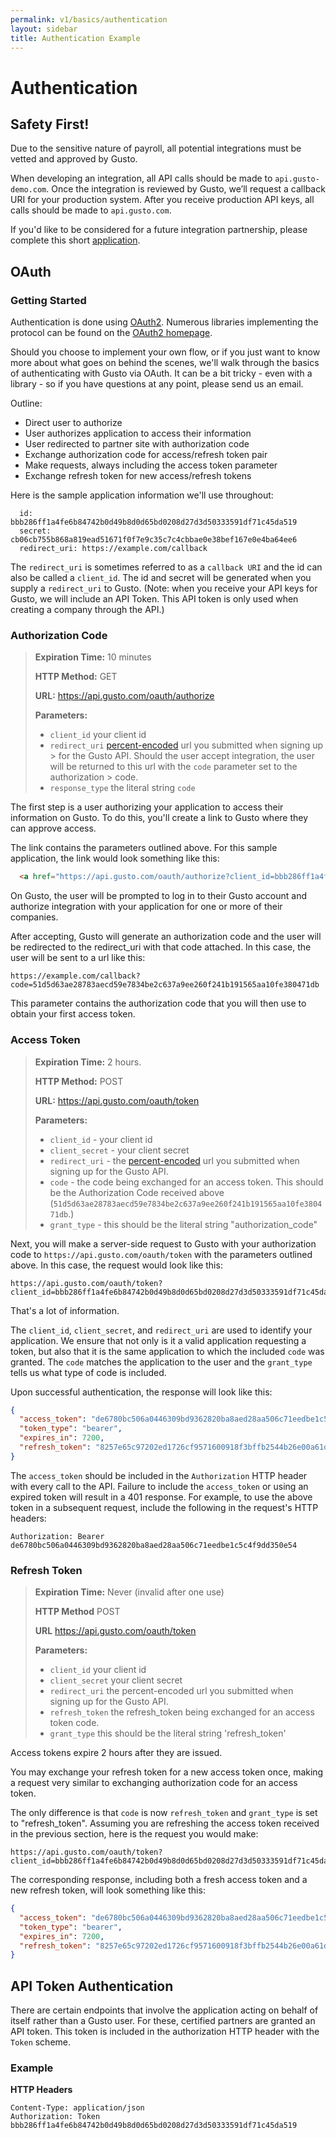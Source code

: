 ```yaml
---
permalink: v1/basics/authentication
layout: sidebar
title: Authentication Example
---
```


# Authentication

##  Safety First!

Due to the sensitive nature of payroll, all potential integrations must be vetted and approved by Gusto.

When developing an integration, all API calls should be made to `api.gusto-demo.com`. Once the integration is reviewed by Gusto, we’ll request a callback URI for your production system. After you receive production API keys, all calls should be made to `api.gusto.com`.

If you'd like to be considered for a future integration partnership, please complete this short [application](https://forms.gle/dPj9KymfaxpT4RPH9). 

## OAuth

### Getting Started

Authentication is done using [OAuth2](http://oauth.net/2/). Numerous libraries implementing the protocol can be found on the [OAuth2 homepage](http://oauth.net/2/).

Should you choose to implement your own flow, or if you just want to know more about what goes on behind the scenes, we'll walk through the basics of authenticating with Gusto via OAuth. It can be a bit tricky - even with a library - so if you have questions at any point, please send us an email.

Outline:

- Direct user to authorize
- User authorizes application to access their information
- User redirected to partner site with authorization code
- Exchange authorization code for access/refresh token pair
- Make requests, always including the access token parameter
- Exchange refresh token for new access/refresh tokens

Here is the sample application information we'll use throughout:

```
  id:           bbb286ff1a4fe6b84742b0d49b8d0d65bd0208d27d3d50333591df71c45da519
  secret:       cb06cb755b868a819ead51671f0f7e9c35c7c4cbbae0e38bef167e0e4ba64ee6
  redirect_uri: https://example.com/callback
```

The `redirect_uri` is sometimes referred to as a `callback URI` and the id can also be called a `client_id`. The id and secret will be generated when you supply a `redirect_uri` to Gusto. (Note: when you receive your API keys for Gusto, we will include an API Token. This API token is only used when creating a company through the API.)

### Authorization Code

> **Expiration Time:** 10 minutes
>
> **HTTP Method:** GET
>
> **URL:** https://api.gusto.com/oauth/authorize
>
> **Parameters:**
>
> - `client_id` your client id
> - `redirect_uri` [percent-encoded](http://en.wikipedia.org/wiki/Percent-encoding/) url you submitted when signing up > for the Gusto API. Should the user accept integration, the user will be returned to this url with the `code` parameter set to the authorization > code.
> - `response_type` the literal string `code`


The first step is a user authorizing your application to access their information on Gusto. To do this, you'll create a link to Gusto where they can approve access.

The link contains the parameters outlined above. For this sample application, the link would look something like this:

```html
  <a href="https://api.gusto.com/oauth/authorize?client_id=bbb286ff1a4fe6b84742b0d49b8d0d65bd0208d27d3d50333591df71c45da519&redirect_uri=https%3A%2F%2Fexample.com%2Fcallback&response_type=code">Authorize with Gusto</a>
```

On Gusto, the user will be prompted to log in to their Gusto account and authorize integration with your application for one or more of their companies.

After accepting, Gusto will generate an authorization code and the user will be redirected to the redirect_uri with that code attached. In this case, the user will be sent to a url like this:

```
https://example.com/callback?code=51d5d63ae28783aecd59e7834be2c637a9ee260f241b191565aa10fe380471db
```

This parameter contains the authorization code that you will then use to obtain your first access token.

### Access Token

> **Expiration Time:** 2 hours.
>
> **HTTP Method:** POST
>
> **URL:** https://api.gusto.com/oauth/token
>
> **Parameters:**
>
> - `client_id` - your client id
> - `client_secret` - your client secret
> - `redirect_uri` - the [percent-encoded](http://en.wikipedia.org/wiki/Percent-encoding/) url you submitted when signing up for the Gusto API.
> - `code` - the code being exchanged for an access token. This should be the Authorization Code received above (`51d5d63ae28783aecd59e7834be2c637a9ee260f241b191565aa10fe380471db`.)
> - `grant_type` - this should be the literal string "authorization_code"

Next, you will make a server-side request to Gusto with your authorization code to `https://api.gusto.com/oauth/token` with the parameters outlined above. In this case, the request would look like this:

```
https://api.gusto.com/oauth/token?client_id=bbb286ff1a4fe6b84742b0d49b8d0d65bd0208d27d3d50333591df71c45da519&client_secret=cb06cb755b868a819ead51671f0f7e9c35c7c4cbbae0e38bef167e0e4ba64ee6&redirect_uri=https%3A%2F%2Fexample.com%2Fcallback&code=51d5d63ae28783aecd59e7834be2c637a9ee260f241b191565aa10fe380471db&grant_type=authorization_code
```

That's a lot of information.

The `client_id`, `client_secret`, and `redirect_uri` are used to identify your application. We ensure that not only is it a valid application requesting a token, but also that it is the same application to which the included `code` was granted. The `code` matches the application to the user and the `grant_type` tells us what type of code is included.

Upon successful authentication, the response will look like this:

```json
{
  "access_token": "de6780bc506a0446309bd9362820ba8aed28aa506c71eedbe1c5c4f9dd350e54",
  "token_type": "bearer",
  "expires_in": 7200,
  "refresh_token": "8257e65c97202ed1726cf9571600918f3bffb2544b26e00a61df9897668c33a1"
}
```

The `access_token` should be included in the `Authorization` HTTP header with every call to the API. Failure to include the `access_token` or using an expired token will result in a 401 response. For example, to use the above token in a subsequent request, include the following in the request's HTTP headers:

```
Authorization: Bearer de6780bc506a0446309bd9362820ba8aed28aa506c71eedbe1c5c4f9dd350e54
```

### Refresh Token

> **Expiration Time:** Never (invalid after one use)
>
> **HTTP Method** POST
>
> **URL** https://api.gusto.com/oauth/token
>
> **Parameters:**
>
> - `client_id` your client id
> - `client_secret` your client secret
> - `redirect_uri` the percent-encoded url you submitted when signing up for the Gusto API.
> - `refresh_token` the refresh_token being exchanged for an access token code.
> - `grant_type` this should be the literal string 'refresh_token'

Access tokens expire 2 hours after they are issued.

You may exchange your refresh token for a new access token once, making a request very similar to exchanging authorization code for an access token.

The only difference is that `code` is now `refresh_token` and `grant_type` is set to "refresh_token". Assuming you are refreshing the access token received in the previous section, here is the request you would make:

```
https://api.gusto.com/oauth/token?client_id=bbb286ff1a4fe6b84742b0d49b8d0d65bd0208d27d3d50333591df71c45da519&client_secret=cb06cb755b868a819ead51671f0f7e9c35c7c4cbbae0e38bef167e0e4ba64ee6&redirect_uri=https%3A%2F%2Fexample.com%2Fcallback&refresh_token=8257e65c97202ed1726cf9571600918f3bffb2544b26e00a61df9897668c33a1&grant_type=refresh_token
```

The corresponding response, including both a fresh access token and a new refresh token, will look something like this:

```json
{
  "access_token": "de6780bc506a0446309bd9362820ba8aed28aa506c71eedbe1c5c4f9dd350e54",
  "token_type": "bearer",
  "expires_in": 7200,
  "refresh_token": "8257e65c97202ed1726cf9571600918f3bffb2544b26e00a61df9897668c33a1"
}
```


## API Token Authentication

There are certain endpoints that involve the application acting on behalf of
itself rather than a Gusto user. For these, certified partners are granted
an API token. This token is included in the authorization HTTP header with the
`Token` scheme.

### Example

**HTTP Headers**

```
Content-Type: application/json
Authorization: Token bbb286ff1a4fe6b84742b0d49b8d0d65bd0208d27d3d50333591df71c45da519
```
